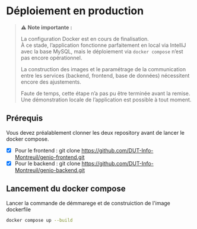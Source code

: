 # Déploiement en production

> ⚠️ **Note importante :**
>
> La configuration Docker est en cours de finalisation.  
> À ce stade, l’application fonctionne parfaitement en local via IntelliJ avec la base MySQL, mais le déploiement via `docker compose` n’est pas encore opérationnel.
>
> La construction des images et le paramétrage de la communication entre les services (backend, frontend, base de données) nécessitent encore des ajustements.
>
> Faute de temps, cette étape n’a pas pu être terminée avant la remise.  
> Une démonstration locale de l’application est possible à tout moment.

## Prérequis

Vous devez préalablement clonner les deux repository avant de lancer le docker compose.

- [x] Pour le frontend : git clone https://github.com/DUT-Info-Montreuil/genio-frontend.git
- [x] Pour le backend : git clone https://github.com/DUT-Info-Montreuil/genio-backend.git

## Lancement du docker compose

Lancer la commande de démmarege et de construiction de l'image dockerfile

```bash
docker compose up --build
```

